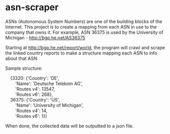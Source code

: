 # asn-scraper 
ASNs (Autonomous System Numbers) are one of the building blocks of the
Internet. This project is to create a mapping from each ASN in use to the
company that owns it. For example, ASN 36375 is used by the University of
Michigan - http://bgp.he.net/AS36375

Starting at http://bgp.he.net/report/world, the program will crawl and scrape the linked country
reports to make a structure mapping each ASN to info about that ASN.  
  
Sample structure:  

&nbsp;&nbsp;&nbsp;&nbsp;{3320: {'Country': 'DE',  
&nbsp;&nbsp;&nbsp;&nbsp;&nbsp;&nbsp;&nbsp;&nbsp;'Name': 'Deutsche Telekom AG',  
&nbsp;&nbsp;&nbsp;&nbsp;&nbsp;&nbsp;&nbsp;&nbsp;'Routes v4': 13547,  
&nbsp;&nbsp;&nbsp;&nbsp;&nbsp;&nbsp;&nbsp;&nbsp;'Routes v6': 268},  
&nbsp;&nbsp;&nbsp;&nbsp;36375: {'Country': 'US',  
&nbsp;&nbsp;&nbsp;&nbsp;&nbsp;&nbsp;&nbsp;&nbsp;'Name': 'University of Michigan',  
&nbsp;&nbsp;&nbsp;&nbsp;&nbsp;&nbsp;&nbsp;&nbsp;'Routes v4': 14,  
&nbsp;&nbsp;&nbsp;&nbsp;&nbsp;&nbsp;&nbsp;&nbsp;'Routes v6': 1}}  

When done, the collected data will be outputted to a json file.
